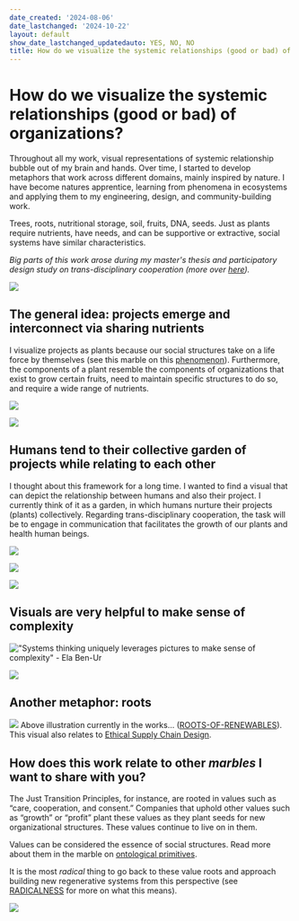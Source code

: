 ```yaml
---
date_created: '2024-08-06'
date_lastchanged: '2024-10-22'
layout: default
show_date_lastchanged_updatedauto: YES, NO, NO
title: How do we visualize the systemic relationships (good or bad) of organizations?
---
```

# How do we visualize the systemic relationships (good or bad) of organizations?
Throughout all my work, visual representations of systemic relationship bubble out of my brain and hands. Over time, I started to develop metaphors that work across different domains, mainly inspired by nature. I have become natures apprentice, learning from phenomena in ecosystems and applying them to my engineering, design, and community-building work. 

Trees, roots, nutritional storage, soil, fruits, DNA, seeds. Just as plants require nutrients, have needs, and can be supportive or extractive, social systems have similar characteristics.

*Big parts of this work arose during my master's thesis and participatory design study on trans-disciplinary cooperation (more over [here](MMSSystemicCooperationInterface-A.md)).*

![](media/cleanshot_2024-10-22-at-09-11-15@2x.png)
## The general idea: projects emerge and interconnect via sharing nutrients 
I visualize projects as plants because our social structures take on a life force by themselves (see this marble on this [phenomenon](AUTOPOIESIS-A.md)). Furthermore, the components of a plant resemble the components of organizations that exist to grow certain fruits, need to maintain specific structures to do so, and require a wide range of nutrients.

![](media/cleanshot_2024-07-26-at-20-09-42@2x.png)

![](media/cleanshot_2024-07-26-at-20-10-08@2x.png)
## Humans tend to their collective garden of projects while relating to each other
I thought about this framework for a long time. I wanted to find a visual that can depict the relationship between humans and also their project. I currently think of it as a garden, in which humans nurture their projects (plants) collectively. Regarding trans-disciplinary cooperation, the task will be to engage in communication that facilitates the growth of our plants and health human beings. 

![](media/cleanshot_2024-09-15-at-23-25-39@2x.png)

![](media/flower_mockup.gif)

![](media/cleanshot_2024-08-28-at-12-36-54@2x.png)

## Visuals are very helpful to make sense of complexity
!["Systems thinking uniquely leverages pictures to make sense of complexity" - Ela Ben-Ur](media/cleanshot_2024-08-06-at-11-48-33@2x.png)

![](media/cleanshot_2024-09-10-at-19-44-46@2x.png)

## Another metaphor: roots
![](media/roots-of-renewables.png)
Above illustration currently in the works... ([ROOTS-OF-RENEWABLES](ROOTS-OF-RENEWABLES.md)). This visual also relates to [Ethical Supply Chain Design](MMSEthicalSupplyChainViz.md). 

## How does this work relate to other *marbles* I want to share with you?
The Just Transition Principles, for instance, are rooted in values such as “care, cooperation, and consent.” Companies that uphold other values such as “growth” or “profit” plant these values as they plant seeds for new organizational structures. These values continue to live on in them.

Values can be considered the essence of social structures. Read more about them in the marble on [ontological primitives](ONTOLOGICAL-PRIMITIVES.md).

It is the most *radical* thing to go back to these value roots and approach building new regenerative systems from this perspective (see [RADICALNESS](RADICALNESS.md) for more on what this means).


![](media/cleanshot_2024-07-28-at-17-14-00@2x.png)

